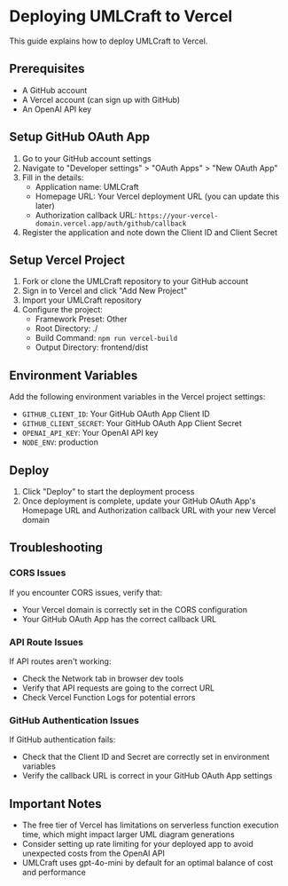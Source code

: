 # Deploying UMLCraft to Vercel

This guide explains how to deploy UMLCraft to Vercel.

## Prerequisites

- A GitHub account
- A Vercel account (can sign up with GitHub)
- An OpenAI API key

## Setup GitHub OAuth App

1. Go to your GitHub account settings
2. Navigate to "Developer settings" > "OAuth Apps" > "New OAuth App"
3. Fill in the details:
   - Application name: UMLCraft
   - Homepage URL: Your Vercel deployment URL (you can update this later)
   - Authorization callback URL: `https://your-vercel-domain.vercel.app/auth/github/callback`
4. Register the application and note down the Client ID and Client Secret

## Setup Vercel Project

1. Fork or clone the UMLCraft repository to your GitHub account
2. Sign in to Vercel and click "Add New Project"
3. Import your UMLCraft repository
4. Configure the project:
   - Framework Preset: Other
   - Root Directory: ./
   - Build Command: `npm run vercel-build`
   - Output Directory: frontend/dist

## Environment Variables

Add the following environment variables in the Vercel project settings:

- `GITHUB_CLIENT_ID`: Your GitHub OAuth App Client ID
- `GITHUB_CLIENT_SECRET`: Your GitHub OAuth App Client Secret
- `OPENAI_API_KEY`: Your OpenAI API key
- `NODE_ENV`: production

## Deploy

1. Click "Deploy" to start the deployment process
2. Once deployment is complete, update your GitHub OAuth App's Homepage URL and Authorization callback URL with your new Vercel domain

## Troubleshooting

### CORS Issues

If you encounter CORS issues, verify that:

- Your Vercel domain is correctly set in the CORS configuration
- Your GitHub OAuth App has the correct callback URL

### API Route Issues

If API routes aren't working:

- Check the Network tab in browser dev tools
- Verify that API requests are going to the correct URL
- Check Vercel Function Logs for potential errors

### GitHub Authentication Issues

If GitHub authentication fails:

- Check that the Client ID and Secret are correctly set in environment variables
- Verify the callback URL is correct in your GitHub OAuth App settings

## Important Notes

- The free tier of Vercel has limitations on serverless function execution time, which might impact larger UML diagram generations
- Consider setting up rate limiting for your deployed app to avoid unexpected costs from the OpenAI API
- UMLCraft uses gpt-4o-mini by default for an optimal balance of cost and performance
